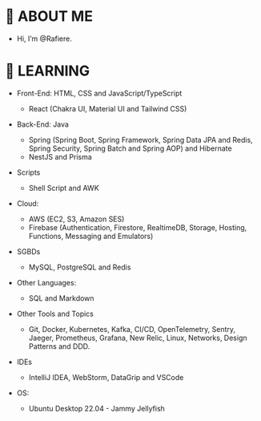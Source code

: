 # 👋 ABOUT ME

-  Hi, I’m @Rafiere.

# 👀 LEARNING

- Front-End: HTML, CSS and JavaScript/TypeScript
  - React (Chakra UI, Material UI and Tailwind CSS)

- Back-End: Java
  - Spring (Spring Boot, Spring Framework, Spring Data JPA and Redis, Spring Security, Spring Batch and Spring AOP) and Hibernate
  - NestJS and Prisma

- Scripts
  - Shell Script and AWK

- Cloud: 
  - AWS (EC2, S3, Amazon SES)
  - Firebase (Authentication, Firestore, RealtimeDB, Storage, Hosting, Functions, Messaging and Emulators)

- SGBDs
  - MySQL, PostgreSQL and Redis

- Other Languages: 
  - SQL and Markdown

- Other Tools and Topics
  - Git, Docker, Kubernetes, Kafka, CI/CD, OpenTelemetry, Sentry, Jaeger, Prometheus, Grafana, New Relic, Linux, Networks, Design Patterns and DDD.

- IDEs
  - IntelliJ IDEA, WebStorm, DataGrip and VSCode

- OS:
  - Ubuntu Desktop 22.04 - Jammy Jellyfish
